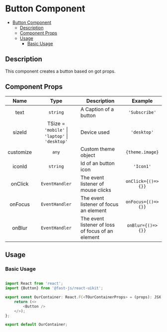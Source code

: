# Button Component

- [Button Component](#button-component)
  - [Description](#description)
  - [Component Props](#component-props)
  - [Usage](#usage)
    - [Basic Usage](#basic-usage)

## Description

This component creates a button based on got props.

## Component Props

|   Name    |                      Type                       | Description                                       |      Example       |
| :-------: | :---------------------------------------------: | ------------------------------------------------- | :----------------: |
|   text    |                    `string`                     | A Caption of a button                             |   `'Subscribe'`    |
|  sizeId   | TSize = `'mobile'` \| `'laptop'` \| `'desktop'` | Device used                                       |    `'desktop'`     |
| customize |                      `any`                      | Custom theme object                               |  `{theme.image}`   |
|  iconId   |                    `string`                     | Id of an button icon                              |     `'Icon1'`      |
|  onClick  |                 `EventHandler`                  | The event listener of mouse clicks                | `onClick={()=>{}}` |
|  onFocus  |                 `EventHandler`                  | The event listener of focus an element            | `onFocus={()=>{}}` |
|  onBlur   |                 `EventHandler`                  | The event listener of loss of focus of an element | `onBlur={()=>{}}`  |

## Usage

### Basic Usage

```typescript

import React from 'react';
import {Button} from '@fast-js/react-uikit';

export const OurContainer: React.FC<TOurContainerProps> = (props): JSX.Element => {
    return (<>
        <Button />
    </>);
};

export default OurContainer;

```
